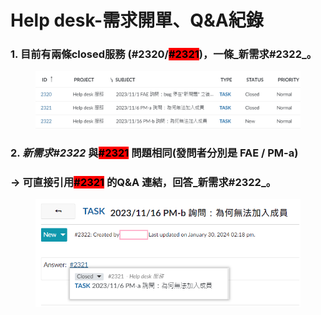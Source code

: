 # Help desk-需求開單、Q\&A紀錄

### 1. 目前有兩條closed服務 (#2320/<mark style="background-color:red;">#2321</mark>)，一條_新需求#2322_。

<figure><img src="../.gitbook/assets/image (7).png" alt=""><figcaption></figcaption></figure>

### 2. _新需求#2322_ 與<mark style="background-color:red;">#2321</mark> 問題相同(發問者分別是 FAE  /  PM-a)

### -> 可直接引用<mark style="background-color:red;">#2321</mark> 的Q\&A 連結，回答_新需求#2322_。

<figure><img src="../.gitbook/assets/image (3) (1) (1) (1) (1) (1).png" alt=""><figcaption></figcaption></figure>
